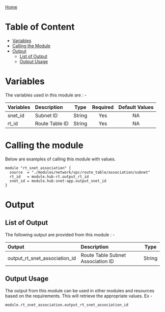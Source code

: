 [Home](../../../../../../README.md)

# Table of Content

- [Variables](#variables)
- [Calling the Module](#calling-the-module)
- [Output](#output)
    - [List of Output](#list-of-output)
    - [Output Usage](#output-usage)

# Variables

The variables used in this module are : -

| Variables | Description | Type | Required | Default Values |
|:----------|:------------|:----:|:--------:|:--------------:|
| snet_id | Subnet ID | String | Yes | NA |
| rt_id | Route Table ID | String | Yes | NA |

# Calling the module

Below are examples of calling this module with values.

```
module "rt_snet_association" {
  source  = "./modules/network/vpc/route_table/association/subnet"
  rt_id   = module.hub-rt.output_rt_id
  snet_id = module.hub-snet-app.output_snet_id
}
```

# Output

## List of Output
The following output are provided from this module : -

| Output | Description | Type |
|:------ |:------------|:----:|
| output_rt_snet_association_id | Route Table Subnet Association ID | String |

## Output Usage

The output from this module can be used in other modules and resources based on the requirements. This will retrieve the appropriate values. Ex -

```
module.rt_snet_association.output_rt_snet_association_id
```